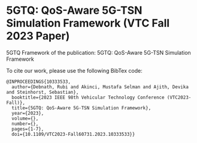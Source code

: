 # 5GTQ: QoS-Aware 5G-TSN Simulation Framework (VTC Fall 2023 Paper)

5GTQ Framework of the publication: 5GTQ: QoS-Aware 5G-TSN Simulation Framework

To cite our work, please use the following BibTex code:

```
@INPROCEEDINGS{10333533,
  author={Debnath, Rubi and Akinci, Mustafa Selman and Ajith, Devika and Steinhorst, Sebastian},
  booktitle={2023 IEEE 98th Vehicular Technology Conference (VTC2023-Fall)}, 
  title={5GTQ: QoS-Aware 5G-TSN Simulation Framework}, 
  year={2023},
  volume={},
  number={},
  pages={1-7},
  doi={10.1109/VTC2023-Fall60731.2023.10333533}}
```
